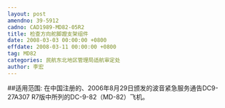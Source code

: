 ```yaml
---
layout: post
amendno: 39-5912
cadno: CAD1989-MD82-05R2
title: 检查方向舵脚蹬支架组件
date: 2008-03-03 00:00:00 +0800
effdate: 2008-03-11 00:00:00 +0800
tag: MD82
categories: 民航东北地区管理局适航审定处
author: 李宏
---
```


##适用范围:
在中国注册的、2006年8月29日颁发的波音紧急服务通告DC9-27A307 R7版中所列的DC-9-82（MD-82）飞机。

